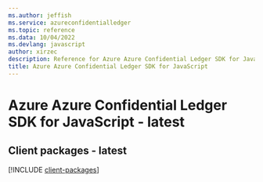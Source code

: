 ```yaml
---
ms.author: jeffish
ms.service: azureconfidentialledger
ms.topic: reference
ms.data: 10/04/2022
ms.devlang: javascript
author: xirzec
description: Reference for Azure Azure Confidential Ledger SDK for JavaScript
title: Azure Azure Confidential Ledger SDK for JavaScript
---
```

# Azure Azure Confidential Ledger SDK for JavaScript - latest

## Client packages - latest
[!INCLUDE [client-packages](azure-confidential-ledger-client-index.md)]
